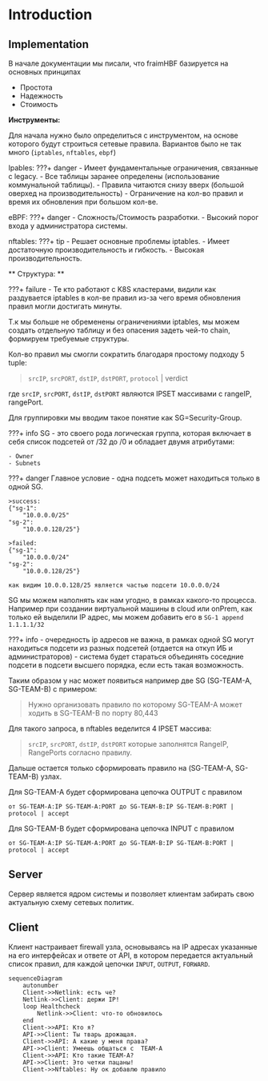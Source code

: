 Introduction
============
Implementation
---------

В начале документации мы писали, что fraimHBF базируется на основных принципах

- Простота
- Надежность
- Стоимость

**Инструменты:**

Для начала нужно было определиться с инструментом, на основе которого будут строиться сетевые правила.
Вариантов было не так много (`iptables`, `nftables`, `ebpf`)

Ipables:
???+ danger
    - Имеет фундаментальные ограничения, связанные с legacy.
    - Все таблицы заранее определены (использование коммунальной таблицы).
    - Правила читаются снизу вверх (большой оверхед на производительность)
    - Ограничение на кол-во правил и время их обновления при большом кол-ве.

eBPF:
???+ danger
    - Сложность/Стоимость разработки.
    - Высокий порог входа у администратора системы.

nftables:
???+ tip 
    - Решает основные проблемы iptables.
    - Имеет достаточную производительность и гибкость.
    - Высокая производительность.

** Структура: **

???+ failure 
    - Те кто работают с K8S кластерами, видили как раздувается iptables в кол-ве правил из-за чего
    время обновления правил могли достигать минуты.

Т.к мы больше не обременены ограничениями iptables, мы можем создать отдельную таблицу и без опасения задеть чей-то chain, формируем требуемые структуры.

Кол-во правил мы смогли сократить благодаря простому подходу 5 tuple: 
>`srcIP`, `srcPORT`, `dstIP`, `dstPORT`, `protocol`  | verdict

где `srcIP`, `srcPORT`, `dstIP`, `dstPORT` являются IPSET массивами с rangeIP, rangePort.

Для группировки мы вводим такое понятие как SG=Security-Group.

???+ info
    SG - это своего рода логическая группа, которая включает в себя список подсетей от /32 до /0
    и обладает двумя атрибутами:

    - Owner
    - Subnets

???+ danger
    Главное условие - одна подсеть может находиться только в одной SG.
    
    >success:
    {"sg-1":
        "10.0.0.0/25"
    "sg-2":
        "10.0.0.128/25"}

    >failed:
    {"sg-1":
        "10.0.0.0/24"
    "sg-2":
        "10.0.0.128/25"}
    
    как видим 10.0.0.128/25 является частью подсети 10.0.0.0/24 

SG мы можем наполнять как нам угодно, в рамках какого-то процесса.
Например при создании виртуальной машины в cloud или onPrem, как только ей выделили IP адрес, мы можем добавить его в 
``SG-1 append 1.1.1.1/32 ``

???+ info
    - очередность ip адресов не важна, в рамках одной SG могут находиться подсети из разных подсетей (отдается на откуп ИБ и администраторов)
    - система будет стараться объединять соседние подсети в подсети высшего порядка, если есть такая возможность.

Таким образом у нас может появиться например две SG (SG-TEAM-A, SG-TEAM-B) с примером:

>Нужно организовать правило по которому 
SG-TEAM-A может ходить в SG-TEAM-B по порту 80,443

Для такого запроса, в nftables веделится 4 IPSET массива:
>`srcIP`, `srcPORT`, `dstIP`, `dstPORT`
которые заполнятся RangeIP, RangePorts согласно правилу.

Дальше остается только сформировать правило на (SG-TEAM-A, SG-TEAM-B) узлах.

Для SG-TEAM-A будет сформирована цепочка OUTPUT c правилом

`от SG-TEAM-A:IP SG-TEAM-A:PORT до SG-TEAM-B:IP SG-TEAM-B:PORT | protocol | accept`

Для SG-TEAM-B будет сформирована цепочка INPUT c правилом

`от SG-TEAM-A:IP SG-TEAM-A:PORT до SG-TEAM-B:IP SG-TEAM-B:PORT | protocol | accept`

Server
------
Сервер является ядром системы и позволяет клиентам забирать свою актуальную схему сетевых политик. 

Client
------
Клиент настраивает firewall узла, основываясь на IP адресах указанные на его интерфейсах и ответе от API,
в котором передается актуальный список правил, для каждой цепочки `INPUT`, `OUTPUT`, `FORWARD`.

``` mermaid
sequenceDiagram
    autonumber
    Client->>Netlink: есть че?
    Netlink->>Client: держи IP!
    loop Healthcheck
        Netlink->>Client: что-то обновилось
    end
    Client->>API: Кто я?
    API->>Client: Ты тварь дрожащая.
    Client->>API: А какие у меня права?
    API->>Client: Умеешь общаться с  TEAM-A
    Client->>API: Кто такие TEAM-A?
    API->>Client: Это четки пацаны!
    Client->>Nftables: Ну ок добавлю правило


```